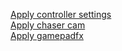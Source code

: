 [Apply controller settings](https://acstuff.ru/s/RiNd5e)  
[Apply chaser cam](https://acstuff.ru/s/c2OBmN)  
[Apply gamepadfx](https://acstuff.ru/s/b0FUY2)  
